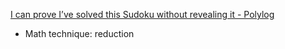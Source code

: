 [I can prove I’ve solved this Sudoku without revealing it - Polylog](https://youtu.be/Otvcbw6k4eo?si=0PMUnGsDrkqXEeVc)
  * Math technique: reduction

